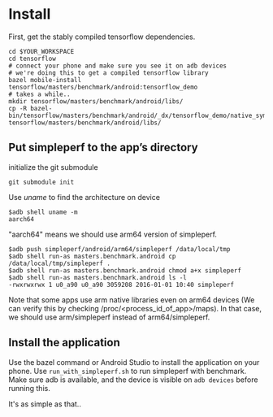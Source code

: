 # Install

First, get the stably compiled tensorflow dependencies.

```
cd $YOUR_WORKSPACE
cd tensorflow
# connect your phone and make sure you see it on adb devices
# we're doing this to get a compiled tensorflow library
bazel mobile-install tensorflow/masters/benchmark/android:tensorflow_demo
# takes a while..
mkdir tensorflow/masters/benchmark/android/libs/
cp -R bazel-bin/tensorflow/masters/benchmark/android/_dx/tensorflow_demo/native_symlinks/* tensorflow/masters/benchmark/android/libs/

```

## Put simpleperf to the app’s directory
initialize the git submodule 

```
git submodule init
```

Use *uname* to find the architecture on device

    $adb shell uname -m
    aarch64

"aarch64" means we should use arm64 version of simpleperf.

    $adb push simpleperf/android/arm64/simpleperf /data/local/tmp
    $adb shell run-as masters.benchmark.android cp /data/local/tmp/simpleperf .
    $adb shell run-as masters.benchmark.android chmod a+x simpleperf
    $adb shell run-as masters.benchmark.android ls -l
    -rwxrwxrwx 1 u0_a90 u0_a90 3059208 2016-01-01 10:40 simpleperf

Note that some apps use arm native libraries even on arm64 devices (We can
verify this by checking /proc/<process\_id\_of\_app>/maps). In that case, we
should use arm/simpleperf instead of arm64/simpleperf.

## Install the application
Use the bazel command or Android Studio to install the application on your phone. Use `run_with_simpleperf.sh` to run simpleperf with benchmark. Make sure adb is available, and the device is visible on `adb devices` before running this.

It's as simple as that..